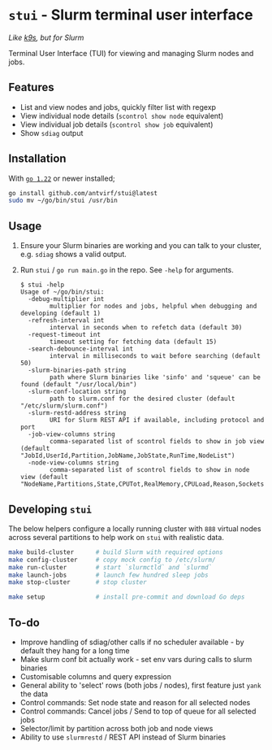 # `stui` - Slurm terminal user interface

*Like [k9s](https://k9scli.io/), but for Slurm*

Terminal User Interface (TUI) for viewing and managing Slurm nodes and jobs.

## Features

- List and view nodes and jobs, quickly filter list with regexp
- View individual node details (`scontrol show node` equivalent)
- View individual job details (`scontrol show job` equivalent)
- Show `sdiag` output

## Installation

With [`go 1.22`](https://go.dev/doc/install) or newer installed;

```bash
go install github.com/antvirf/stui@latest
sudo mv ~/go/bin/stui /usr/bin
```

## Usage

1. Ensure your Slurm binaries are working and you can talk to your cluster, e.g. `sdiag` shows a valid output.

2. Run `stui` / `go run main.go` in the repo. See `-help` for arguments.

    ```
    $ stui -help
    Usage of ~/go/bin/stui:
      -debug-multiplier int
            multiplier for nodes and jobs, helpful when debugging and developing (default 1)
      -refresh-interval int
            interval in seconds when to refetch data (default 30)
      -request-timeout int
            timeout setting for fetching data (default 15)
      -search-debounce-interval int
            interval in milliseconds to wait before searching (default 50)
      -slurm-binaries-path string
            path where Slurm binaries like 'sinfo' and 'squeue' can be found (default "/usr/local/bin")
      -slurm-conf-location string
            path to slurm.conf for the desired cluster (default "/etc/slurm/slurm.conf")
      -slurm-restd-address string
            URI for Slurm REST API if available, including protocol and port
      -job-view-columns string
            comma-separated list of scontrol fields to show in job view (default "JobId,UserId,Partition,JobName,JobState,RunTime,NodeList")
      -node-view-columns string
            comma-separated list of scontrol fields to show in node view (default "NodeName,Partitions,State,CPUTot,RealMemory,CPULoad,Reason,Sockets,CoresPerSocket,ThreadsPerCore,Gres")
    ```

## Developing `stui`

The below helpers configure a locally running cluster with `888` virtual nodes across several partitions to help work on `stui` with realistic data.

```bash
make build-cluster      # build Slurm with required options
make config-cluster     # copy mock config to /etc/slurm/
make run-cluster        # start `slurmctld` and `slurmd`
make launch-jobs        # launch few hundred sleep jobs
make stop-cluster       # stop cluster

make setup              # install pre-commit and download Go deps
```

## To-do

- Improve handling of sdiag/other calls if no scheduler available - by default they hang for a long time
- Make slurm conf bit actually work - set env vars during calls to slurm binaries
- Customisable columns and query expression
- General ability to 'select' rows (both jobs / nodes), first feature just `yank` the data
- Control commands: Set node state and reason for all selected nodes
- Control commands: Cancel jobs / Send to top of queue for all selected jobs
- Selector/limit by partition across both job and node views
- Ability to use `slurmrestd` / REST API instead of Slurm binaries

